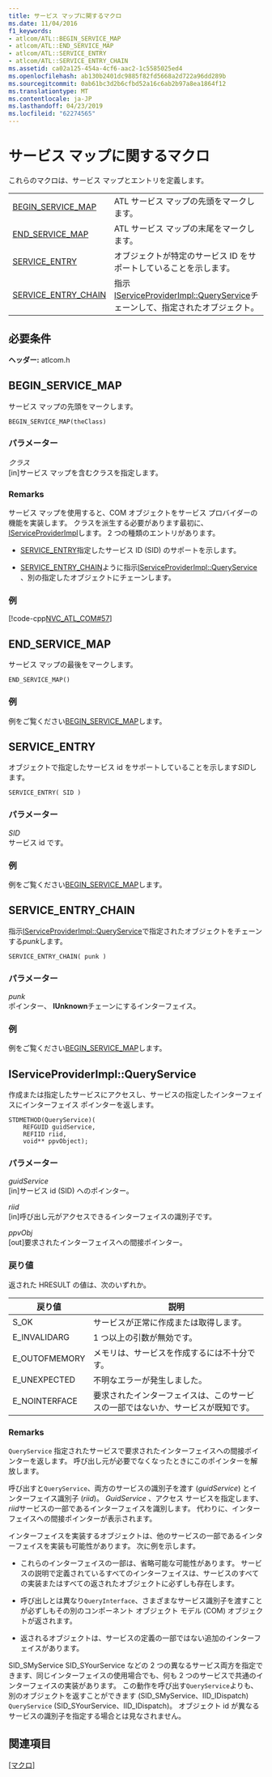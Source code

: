 ```yaml
---
title: サービス マップに関するマクロ
ms.date: 11/04/2016
f1_keywords:
- atlcom/ATL::BEGIN_SERVICE_MAP
- atlcom/ATL::END_SERVICE_MAP
- atlcom/ATL::SERVICE_ENTRY
- atlcom/ATL::SERVICE_ENTRY_CHAIN
ms.assetid: ca02a125-454a-4cf6-aac2-1c5585025ed4
ms.openlocfilehash: ab130b2401dc9885f82fd5668a2d722a96dd289b
ms.sourcegitcommit: 0ab61bc3d2b6cfbd52a16c6ab2b97a8ea1864f12
ms.translationtype: MT
ms.contentlocale: ja-JP
ms.lasthandoff: 04/23/2019
ms.locfileid: "62274565"
---
```

# <a name="service-map-macros"></a>サービス マップに関するマクロ

これらのマクロは、サービス マップとエントリを定義します。

|||
|-|-|
|[BEGIN_SERVICE_MAP](#begin_service_map)|ATL サービス マップの先頭をマークします。|
|[END_SERVICE_MAP](#end_service_map)|ATL サービス マップの末尾をマークします。|
|[SERVICE_ENTRY](#service_entry)|オブジェクトが特定のサービス ID をサポートしていることを示します。|
|[SERVICE_ENTRY_CHAIN](#service_entry_chain)|指示[IServiceProviderImpl::QueryService](#queryservice)チェーンして、指定されたオブジェクト。|

## <a name="requirements"></a>必要条件

**ヘッダー:** atlcom.h

##  <a name="begin_service_map"></a>  BEGIN_SERVICE_MAP

サービス マップの先頭をマークします。

```
BEGIN_SERVICE_MAP(theClass)
```

### <a name="parameters"></a>パラメーター

*クラス*<br/>
[in]サービス マップを含むクラスを指定します。

### <a name="remarks"></a>Remarks

サービス マップを使用すると、COM オブジェクトをサービス プロバイダーの機能を実装します。 クラスを派生する必要があります最初に、 [IServiceProviderImpl](../../atl/reference/iserviceproviderimpl-class.md)します。 2 つの種類のエントリがあります。

- [SERVICE_ENTRY](#service_entry)指定したサービス ID (SID) のサポートを示します。

- [SERVICE_ENTRY_CHAIN](#service_entry_chain)ように指示[IServiceProviderImpl::QueryService](#queryservice) 、別の指定したオブジェクトにチェーンします。

### <a name="example"></a>例

[!code-cpp[NVC_ATL_COM#57](../../atl/codesnippet/cpp/service-map-macros_1.h)]

##  <a name="end_service_map"></a>  END_SERVICE_MAP

サービス マップの最後をマークします。

```
END_SERVICE_MAP()
```

### <a name="example"></a>例

例をご覧ください[BEGIN_SERVICE_MAP](#begin_service_map)します。

##  <a name="service_entry"></a>  SERVICE_ENTRY

オブジェクトで指定したサービス id をサポートしていることを示します*SID*します。

```
SERVICE_ENTRY( SID )
```

### <a name="parameters"></a>パラメーター

*SID*<br/>
サービス id です。

### <a name="example"></a>例

例をご覧ください[BEGIN_SERVICE_MAP](#begin_service_map)します。

##  <a name="service_entry_chain"></a>  SERVICE_ENTRY_CHAIN

指示[IServiceProviderImpl::QueryService](#queryservice)で指定されたオブジェクトをチェーンする*punk*します。

```
SERVICE_ENTRY_CHAIN( punk )
```

### <a name="parameters"></a>パラメーター

*punk*<br/>
ポインター、 **IUnknown**チェーンにするインターフェイス。

### <a name="example"></a>例

例をご覧ください[BEGIN_SERVICE_MAP](#begin_service_map)します。

##  <a name="queryservice"></a>  IServiceProviderImpl::QueryService

作成または指定したサービスにアクセスし、サービスの指定したインターフェイスにインターフェイス ポインターを返します。

```
STDMETHOD(QueryService)(
    REFGUID guidService,
    REFIID riid,
    void** ppvObject);
```

### <a name="parameters"></a>パラメーター

*guidService*<br/>
[in]サービス id (SID) へのポインター。

*riid*<br/>
[in]呼び出し元がアクセスできるインターフェイスの識別子です。

*ppvObj*<br/>
[out]要求されたインターフェイスへの間接ポインター。

### <a name="return-value"></a>戻り値

返された HRESULT の値は、次のいずれか。

|戻り値|説明|
|------------------|-------------|
|S_OK|サービスが正常に作成または取得します。|
|E_INVALIDARG|1 つ以上の引数が無効です。|
|E_OUTOFMEMORY|メモリは、サービスを作成するには不十分です。|
|E_UNEXPECTED|不明なエラーが発生しました。|
|E_NOINTERFACE|要求されたインターフェイスは、このサービスの一部ではないか、サービスが既知です。|

### <a name="remarks"></a>Remarks

`QueryService` 指定されたサービスで要求されたインターフェイスへの間接ポインターを返します。 呼び出し元が必要でなくなったときにこのポインターを解放します。

呼び出すと`QueryService`、両方のサービスの識別子を渡す (*guidService*) とインターフェイス識別子 (*riid*)。 *GuidService* 、アクセス サービスを指定します、 *riid*サービスの一部であるインターフェイスを識別します。 代わりに、インターフェイスへの間接ポインターが表示されます。

インターフェイスを実装するオブジェクトは、他のサービスの一部であるインターフェイスを実装も可能性があります。 次に例を示します。

- これらのインターフェイスの一部は、省略可能な可能性があります。 サービスの説明で定義されているすべてのインターフェイスは、サービスのすべての実装またはすべての返されたオブジェクトに必ずしも存在します。

- 呼び出しとは異なり`QueryInterface`、さまざまなサービス識別子を渡すことが必ずしもその別のコンポーネント オブジェクト モデル (COM) オブジェクトが返されます。

- 返されるオブジェクトは、サービスの定義の一部ではない追加のインターフェイスがあります。

SID_SMyService SID_SYourService などの 2 つの異なるサービス両方を指定できます、同じインターフェイスの使用場合でも、何も 2 つのサービスで共通のインターフェイスの実装があります。 この動作を呼び出す`QueryService`よりも、別のオブジェクトを返すことができます (SID_SMyService、IID_IDispatch) `QueryService` (SID_SYourService、IID_IDispatch)。 オブジェクト id が異なるサービスの識別子を指定する場合とは見なされません。

## <a name="see-also"></a>関連項目

[[マクロ]](../../atl/reference/atl-macros.md)
